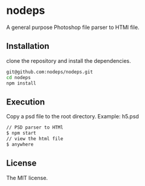 nodeps
==============================
A general purpose Photoshop file parser to HTMl file.

## Installation

clone the repository and install the dependencies.

```sh
git@github.com:nodeps/nodeps.git
cd nodeps
npm install 
```

## Execution

Copy a psd file to the root directory.
Example: h5.psd

```sh
// PSD parser to HTMl
$ npm start
// view the html file
$ anywhere

```


## License
The MIT license.
